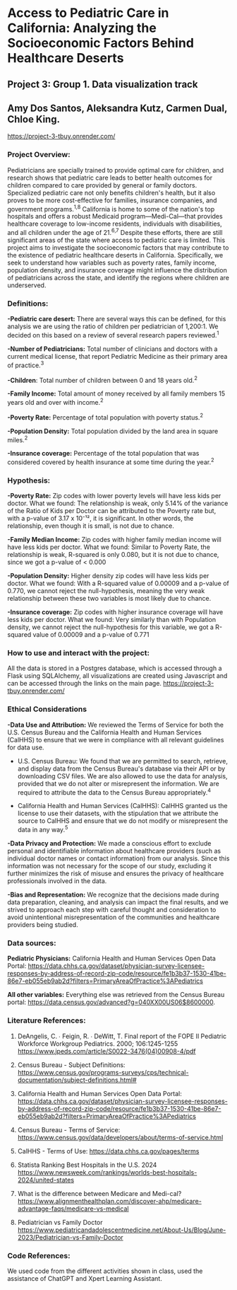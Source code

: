 # Access to Pediatric Care in California: Analyzing the Socioeconomic Factors Behind Healthcare Deserts
## Project 3: Group 1. Data visualization track
## Amy Dos Santos, Aleksandra Kutz, Carmen Dual, Chloe King.

https://project-3-tbuy.onrender.com/

### **Project Overview:** 
Pediatricians are specially trained to provide optimal care for children, and research shows that pediatric care leads to better health outcomes for children compared to care provided by general or family doctors. Specialized pediatric care not only benefits children's health, but it also proves to be more cost-effective for families, insurance companies, and government programs.<sup>1,8</sup>
California is home to some of the nation's top hospitals and offers a robust Medicaid program—Medi-Cal—that provides healthcare coverage to low-income residents, individuals with disabilities, and all children under the age of 21.<sup>6,7</sup> Despite these efforts, there are still significant areas of the state where access to pediatric care is limited.
This project aims to investigate the socioeconomic factors that may contribute to the existence of pediatric healthcare deserts in California. Specifically, we seek to understand how variables such as poverty rates, family income, population density, and insurance coverage might influence the distribution of pediatricians across the state, and identify the regions where children are underserved.


### **Definitions:**
**-Pediatric care desert:** There are several ways this can be defined, for this analysis we are using the ratio of children per pediatrician of 1,200:1. We decided on this based on a review of several research papers reviewed.<sup>1</sup>

**-Number of Pediatricians:** Total number of clinicians and doctors with a current medical license, that report Pediatric Medicine as their primary area of practice.<sup>3</sup>

**-Children**: Total number of children between 0 and 18 years old.<sup>2</sup>

**-Family Income:** Total amount of money received by all family members 15 years old and over with income.<sup>2</sup>

**-Poverty Rate:** Percentage of total population with poverty status.<sup>2</sup>

**-Population Density:** Total population divided by the land area in square miles.<sup>2</sup>

**-Insurance coverage:** Percentage of the total population that was considered covered by health insurance at some time during the year.<sup>2</sup>

### **Hypothesis:**
**-Poverty Rate:** Zip codes with lower poverty levels will have less kids per doctor.
    What we found: The relationship is weak, only 5.14% of the variance of the Ratio of Kids per Doctor can be attributed to the Poverty rate but, with a p-value of 3.17 x 10⁻¹²,  it is significant. In other words,  the relationship, even though it is small, is not due to chance.

**-Family Median Income:** Zip codes with higher family median income will have less kids per doctor.
    What we found: Similar to Poverty Rate, the relationship is weak, R-squared is only 0.080, but it is not due to chance, since we got a p-value of  < 0.000

**-Population Density:** Higher density zip codes will have less kids per doctor.
    What we found: With a R-squared value of 0.00009 and a p-value of 0.770, we cannot reject the null-hypothesis, meaning the very weak relationship between these two variables is most likely due to chance.

**-Insurance coverage:**  Zip codes with higher insurance coverage will have less kids per doctor.
    What we found: Very similarly than with Population density, we cannot reject the null-hypothesis for this variable, we got a R-squared value of 0.00009 and a p-value of 0.771

### **How to use and interact with the project:**

All the data is stored in a Postgres database, which is accessed through a Flask using SQLAlchemy, all visualizations are created using Javascript and can be accessed through the links on the main page.
https://project-3-tbuy.onrender.com/


### **Ethical Considerations**

**-Data Use and Attribution:**
We reviewed the Terms of Service for both the U.S. Census Bureau and the California Health and Human Services (CalHHS) to ensure that we were in compliance with all relevant guidelines for data use.

 - U.S. Census Bureau: We found that we are permitted to search, retrieve, and display data from the Census Bureau's database via their API or by downloading CSV files. We are also allowed to use the data for analysis, provided that we do not alter or misrepresent the information. We are required to attribute the data to the Census Bureau appropriately.<sup>4</sup>

 - California Health and Human Services (CalHHS): CalHHS granted us the license to use their datasets, with the stipulation that we attribute the source to CalHHS and ensure that we do not modify or misrepresent the data in any way.<sup>5</sup>

**-Data Privacy and Protection:**
We made a conscious effort to exclude personal and identifiable information about healthcare providers (such as individual doctor names or contact information) from our analysis. Since this information was not necessary for the scope of our study, excluding it further minimizes the risk of misuse and ensures the privacy of healthcare professionals involved in the data.

**-Bias and Representation:**
We recognize that the decisions made during data preparation, cleaning, and analysis can impact the final results, and we strived to approach each step with careful thought and consideration to avoid unintentional misrepresentation of the communities and healthcare providers being studied.

### **Data sources:** 

**Pediatric Physicians:**
California Health and Human Services Open Data Portal: https://data.chhs.ca.gov/dataset/physician-survey-licensee-responses-by-address-of-record-zip-code/resource/fe1b3b37-1530-41be-86e7-eb055eb9ab2d?filters=PrimaryAreaOfPractice%3APediatrics

**All other variables:** Everything else was retrieved from the Census Bureau portal:
https://data.census.gov/advanced?g=040XX00US06$8600000.

### **Literature References:**

1. DeAngelis, C. ∙ Feigin, R. ∙ DeWitt, T. Final report of the FOPE II Pediatric Workforce Workgroup Pediatrics. 2000; 106:1245-1255
https://www.jpeds.com/article/S0022-3476(04)00908-4/pdf

2. Census Bureau - Subject Definitions: https://www.census.gov/programs-surveys/cps/technical-documentation/subject-definitions.html#

3. California Health and Human Services Open Data Portal: https://data.chhs.ca.gov/dataset/physician-survey-licensee-responses-by-address-of-record-zip-code/resource/fe1b3b37-1530-41be-86e7-eb055eb9ab2d?filters=PrimaryAreaOfPractice%3APediatrics

4. Census Bureau - Terms of Service: https://www.census.gov/data/developers/about/terms-of-service.html

5. CalHHS - Terms of Use: https://data.chhs.ca.gov/pages/terms

6. Statista Ranking Best Hospitals in the U.S. 2024 https://www.newsweek.com/rankings/worlds-best-hospitals-2024/united-states

7. What is the difference between Medicare and Medi-cal? https://www.alignmenthealthplan.com/discover-ahp/medicare-advantage-faqs/medicare-vs-medical

8. Pediatrician vs Family Doctor https://www.pediatricandadolescentmedicine.net/About-Us/Blog/June-2023/Pediatrician-vs-Family-Doctor


### **Code References:**

We used code from the different activities shown in class, used the assistance of ChatGPT and Xpert Learning Assistant.
